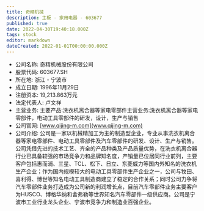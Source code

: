 ```yaml
---
title: 奇精机械
description: 主板 - 家用电器 - 603677
published: true
date: 2022-04-30T19:40:18.000Z
tags: stock
editor: markdown
dateCreated: 2022-01-01T00:00:00.000Z
---
```


- 公司名称: 奇精机械股份有限公司
- 股票代码: 603677.SH
- 所在地: 浙江 - 宁波市
- 成立日期: 1996年11月29日
- 注册资本: 19,213.863万元
- 法定代表人: 卢文祥
- 主营业务: 主要产品:洗衣机离合器等家电零部件主营业务:洗衣机离合器等家电零部件，电动工具零部件的研发，设计，生产与销售
- 公司官网: [www.qijing-m.com](www.qijing-m.com)
- 公司介绍: 公司是一家以机械精加工为主的制造型企业，专业从事洗衣机离合器等家电零部件、电动工具零部件及汽车零部件的研发、设计、生产与销售。公司凭借先进的技术工艺、齐全的产品种类及产品质量优势，在洗衣机离合器行业已具备较强的市场竞争力和品牌知名度，产销量已位居同行业前列，主要客户包括惠而浦、三星、TCL、松下、日立、东菱威力等国内外知名的洗衣机生产企业；作为国内规模较大的电动工具零部件生产企业之一，公司与牧田、喜利得、博世等知名电动工具制造商建立了稳定的合作关系；同时公司力争将汽车零部件业务打造成为公司新的利润增长点，目前汽车零部件业务主要客户为HUSCO、博格华纳和舍弗勒等世界知名汽车零部件一级供应商。公司是宁波市工业行业龙头企业、宁波市竞争力和制造业百强企业。


